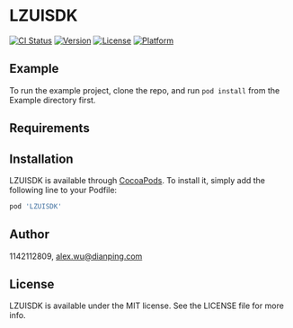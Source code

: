 # LZUISDK

[![CI Status](https://img.shields.io/travis/1142112809/LZUISDK.svg?style=flat)](https://travis-ci.org/1142112809/LZUISDK)
[![Version](https://img.shields.io/cocoapods/v/LZUISDK.svg?style=flat)](https://cocoapods.org/pods/LZUISDK)
[![License](https://img.shields.io/cocoapods/l/LZUISDK.svg?style=flat)](https://cocoapods.org/pods/LZUISDK)
[![Platform](https://img.shields.io/cocoapods/p/LZUISDK.svg?style=flat)](https://cocoapods.org/pods/LZUISDK)

## Example

To run the example project, clone the repo, and run `pod install` from the Example directory first.

## Requirements

## Installation

LZUISDK is available through [CocoaPods](https://cocoapods.org). To install
it, simply add the following line to your Podfile:

```ruby
pod 'LZUISDK'
```

## Author

1142112809, alex.wu@dianping.com

## License

LZUISDK is available under the MIT license. See the LICENSE file for more info.
